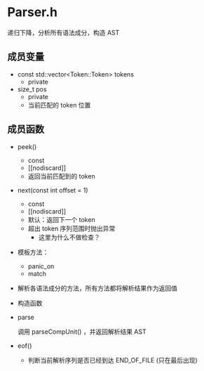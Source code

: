 # Parser.h

递归下降，分析所有语法成分，构造 AST

## 成员变量

+ const std::vector\<Token::Token> tokens
  + private
+ size_t pos
  + private
  + 当前匹配的 token 位置



## 成员函数

+ peek()
  + const
  + [[nodiscard]]
  + 返回当前匹配到的 token

+ next(const int offset = 1) 
  + const
  + [[nodiscard]]
  + 默认：返回下一个 token
  + 超出 token 序列范围时抛出异常
    + 这里为什么不做检查？

+ 模板方法：
  + panic_on
  + match

+ 解析各语法成分的方法，所有方法都将解析结果作为返回值

+ 构造函数

+ parse

  调用 parseCompUnit() ，并返回解析结果 AST

+ eof()
  + 判断当前解析序列是否已经到达 END_OF_FILE (只在最后出现)